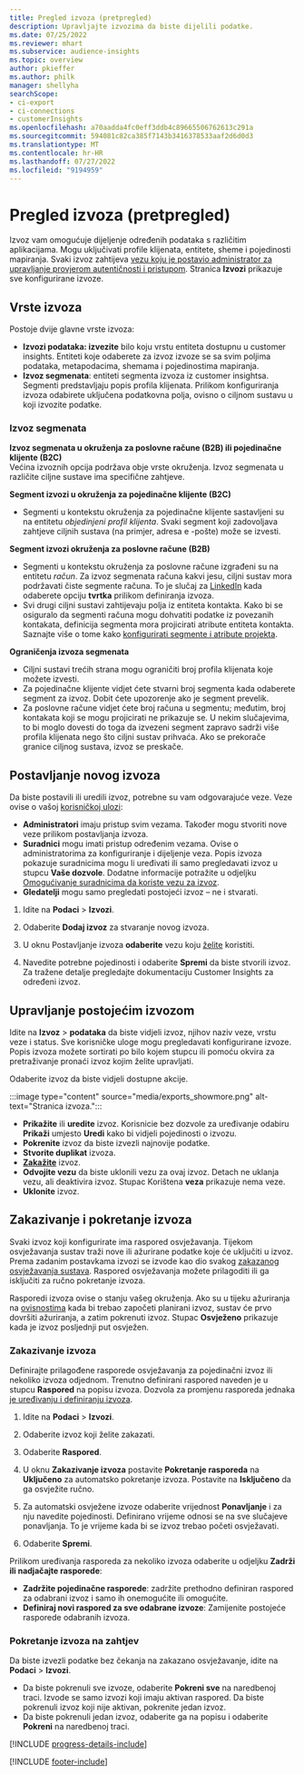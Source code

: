 ```yaml
---
title: Pregled izvoza (pretpregled)
description: Upravljajte izvozima da biste dijelili podatke.
ms.date: 07/25/2022
ms.reviewer: mhart
ms.subservice: audience-insights
ms.topic: overview
author: pkieffer
ms.author: philk
manager: shellyha
searchScope:
- ci-export
- ci-connections
- customerInsights
ms.openlocfilehash: a70aadda4fc0eff3ddb4c89665506762613c291a
ms.sourcegitcommit: 594081c82ca385f7143b3416378533aaf2d6d0d3
ms.translationtype: MT
ms.contentlocale: hr-HR
ms.lasthandoff: 07/27/2022
ms.locfileid: "9194959"
---
```

# <a name="exports-preview-overview"></a>Pregled izvoza (pretpregled)

 Izvoz vam omogućuje dijeljenje određenih podataka s različitim aplikacijama. Mogu uključivati profile klijenata, entitete, sheme i pojedinosti mapiranja. Svaki izvoz zahtijeva [vezu koju je postavio administrator za upravljanje provjerom autentičnosti i pristupom](connections.md). Stranica **Izvozi** prikazuje sve konfigurirane izvoze.

## <a name="export-types"></a>Vrste izvoza

Postoje dvije glavne vrste izvoza:  

- **Izvozi podataka: izvezite** bilo koju vrstu entiteta dostupnu u customer insights. Entiteti koje odaberete za izvoz izvoze se sa svim poljima podataka, metapodacima, shemama i pojedinostima mapiranja.
- **Izvoz segmenata**: entiteti segmenta izvoza iz customer insightsa. Segmenti predstavljaju popis profila klijenata. Prilikom konfiguriranja izvoza odabirete uključena podatkovna polja, ovisno o ciljnom sustavu u koji izvozite podatke.

### <a name="export-segments"></a>Izvoz segmenata

**Izvoz segmenata u okruženja za poslovne račune (B2B) ili pojedinačne klijente (B2C)**  
Većina izvoznih opcija podržava obje vrste okruženja. Izvoz segmenata u različite ciljne sustave ima specifične zahtjeve. 

**Segment izvozi u okruženja za pojedinačne klijente (B2C)**  
- Segmenti u kontekstu okruženja za pojedinačne klijente sastavljeni su na entitetu *objedinjeni profil klijenta*. Svaki segment koji zadovoljava zahtjeve ciljnih sustava (na primjer, adresa e -pošte) može se izvesti.

**Segment izvozi okruženja za poslovne račune (B2B)**  
- Segmenti u kontekstu okruženja za poslovne račune izgrađeni su na entitetu *račun*. Za izvoz segmenata računa kakvi jesu, ciljni sustav mora podržavati čiste segmente računa. To je slučaj za [LinkedIn](export-linkedin-ads.md) kada odaberete opciju **tvrtka** prilikom definiranja izvoza.
- Svi drugi ciljni sustavi zahtijevaju polja iz entiteta kontakta. Kako bi se osiguralo da segmenti računa mogu dohvatiti podatke iz povezanih kontakata, definicija segmenta mora projicirati atribute entiteta kontakta. Saznajte više o tome kako [konfigurirati segmente i atribute projekta](segment-builder.md).

**Ograničenja izvoza segmenata**  
- Ciljni sustavi trećih strana mogu ograničiti broj profila klijenata koje možete izvesti. 
- Za pojedinačne klijente vidjet ćete stvarni broj segmenta kada odaberete segment za izvoz. Dobit ćete upozorenje ako je segment prevelik. 
- Za poslovne račune vidjet ćete broj računa u segmentu; međutim, broj kontakata koji se mogu projicirati ne prikazuje se. U nekim slučajevima, to bi moglo dovesti do toga da izvezeni segment zapravo sadrži više profila klijenata nego što ciljni sustav prihvaća. Ako se prekorače granice ciljnog sustava, izvoz se preskače.

## <a name="set-up-a-new-export"></a>Postavljanje novog izvoza

Da biste postavili ili uredili izvoz, potrebne su vam odgovarajuće veze. Veze ovise o vašoj [korisničkoj ulozi](permissions.md):
- **Administratori** imaju pristup svim vezama. Također mogu stvoriti nove veze prilikom postavljanja izvoza.
- **Suradnici** mogu imati pristup određenim vezama. Ovise o administratorima za konfiguriranje i dijeljenje veza. Popis izvoza pokazuje suradnicima mogu li uređivati ili samo pregledavati izvoz u stupcu **Vaše dozvole**. Dodatne informacije potražite u odjeljku [Omogućivanje suradnicima da koriste vezu za izvoz](connections.md#allow-contributors-to-use-a-connection-for-exports).
- **Gledatelji** mogu samo pregledati postojeći izvoz – ne i stvarati.

1. Idite na **Podaci** > **Izvozi**.

1. Odaberite **Dodaj izvoz** za stvaranje novog izvoza.

1. U oknu Postavljanje izvoza **odaberite** vezu koju [želite](connections.md) koristiti.

1. Navedite potrebne pojedinosti i odaberite **Spremi** da biste stvorili izvoz. Za tražene detalje pregledajte dokumentaciju Customer Insights za određeni izvoz.

## <a name="manage-existing-exports"></a>Upravljanje postojećim izvozom

Idite na **Izvoz** > **podataka** da biste vidjeli izvoz, njihov naziv veze, vrstu veze i status. Sve korisničke uloge mogu pregledavati konfigurirane izvoze. Popis izvoza možete sortirati po bilo kojem stupcu ili pomoću okvira za pretraživanje pronaći izvoz kojim želite upravljati.

Odaberite izvoz da biste vidjeli dostupne akcije.

:::image type="content" source="media/exports_showmore.png" alt-text="Stranica izvoza.":::

- **Prikažite** ili **uredite** izvoz. Korisnicie bez dozvole za uređivanje odabiru **Prikaži** umjesto **Uredi** kako bi vidjeli pojedinosti o izvozu.
- **Pokrenite** izvoz da biste izvezli najnovije podatke.
- **Stvorite duplikat** izvoza.
- **[Zakažite](#schedule-and-run-exports)** izvoz.
- **Odvojite vezu** da biste uklonili vezu za ovaj izvoz. Detach ne uklanja vezu, ali deaktivira izvoz. Stupac Korištena **veza** prikazuje nema veze.
- **Uklonite** izvoz.

## <a name="schedule-and-run-exports"></a>Zakazivanje i pokretanje izvoza

Svaki izvoz koji konfigurirate ima raspored osvježavanja. Tijekom osvježavanja sustav traži nove ili ažurirane podatke koje će uključiti u izvoz. Prema zadanim postavkama izvozi se izvode kao dio svakog [zakazanog osvježavanja sustava](system.md#schedule-tab). Raspored osvježavanja možete prilagoditi ili ga isključiti za ručno pokretanje izvoza.

Rasporedi izvoza ovise o stanju vašeg okruženja. Ako su u tijeku ažuriranja na [ovisnostima](system.md#refresh-processes) kada bi trebao započeti planirani izvoz, sustav će prvo dovršiti ažuriranja, a zatim pokrenuti izvoz. Stupac **Osvježeno** prikazuje kada je izvoz posljednji put osvježen.

### <a name="schedule-exports"></a>Zakazivanje izvoza

Definirajte prilagođene rasporede osvježavanja za pojedinačni izvoz ili nekoliko izvoza odjednom. Trenutno definirani raspored naveden je u stupcu **Raspored** na popisu izvoza. Dozvola za promjenu rasporeda jednaka [je uređivanju i definiranju izvoza](export-destinations.md#set-up-a-new-export).

1. Idite na **Podaci** > **Izvozi**.

1. Odaberite izvoz koji želite zakazati.

1. Odaberite **Raspored**.

1. U oknu **Zakazivanje izvoza** postavite **Pokretanje rasporeda** na **Uključeno** za automatsko pokretanje izvoza. Postavite na **Isključeno** da ga osvježite ručno.

1. Za automatski osvježene izvoze odaberite vrijednost **Ponavljanje** i za nju navedite pojedinosti. Definirano vrijeme odnosi se na sve slučajeve ponavljanja. To je vrijeme kada bi se izvoz trebao početi osvježavati.

1. Odaberite **Spremi**.

Prilikom uređivanja rasporeda za nekoliko izvoza odaberite u odjeljku **Zadrži ili nadjačajte rasporede**:

- **Zadržite pojedinačne rasporede**: zadržite prethodno definiran raspored za odabrani izvoz i samo ih onemogućite ili omogućite.
- **Definiraj novi raspored za sve odabrane izvoze**: Zamijenite postojeće rasporede odabranih izvoza.

### <a name="run-exports-on-demand"></a>Pokretanje izvoza na zahtjev

Da biste izvezli podatke bez čekanja na zakazano osvježavanje, idite na **Podaci** > **Izvozi**.

- Da biste pokrenuli sve izvoze, odaberite **Pokreni sve** na naredbenoj traci. Izvode se samo izvozi koji imaju aktivan raspored. Da biste pokrenuli izvoz koji nije aktivan, pokrenite jedan izvoz.
- Da biste pokrenuli jedan izvoz, odaberite ga na popisu i odaberite **Pokreni** na naredbenoj traci.

[!INCLUDE [progress-details-include](includes/progress-details-pane.md)]


[!INCLUDE [footer-include](includes/footer-banner.md)]
